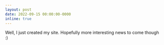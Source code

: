 ```yaml
---
layout: post
date: 2022-09-15 00:00:00-0000
inline: true
---
```


Well, I just created my site. Hopefully more interesting news to come though :)

